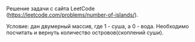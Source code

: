 Решение задачи с сайта LeetCode (https://leetcode.com/problems/number-of-islands/).

Условие: дан двумерный массив, где 1 - суша, а 0 - вода. Необходимо посчитать и вернуть количество островов(скоплений суши).

